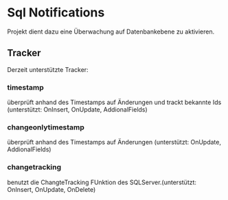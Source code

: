 # Sql Notifications

Projekt dient dazu eine Überwachung auf Datenbankebene zu aktivieren.


## Tracker
Derzeit unterstützte Tracker:<br>
### timestamp
 überprüft anhand des Timestamps auf Änderungen und trackt bekannte Ids 
 (unterstützt: OnInsert, OnUpdate, AddionalFields)
### changeonlytimestamp
 überprüft anhand des Timestamps auf Änderungen   (unterstützt: OnUpdate, AddionalFields)
### changetracking
 benutzt die ChangteTracking FUnktion des SQLServer.(unterstützt: OnInsert, OnUpdate, OnDelete)




